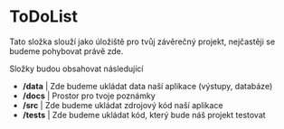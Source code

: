 # ToDoList

Tato složka slouží jako úložiště pro tvůj závěrečný projekt, nejčastěji se budeme pohybovat právě zde.

Složky budou obsahovat následující

- **/data**     | Zde budeme ukládat data naší aplikace (výstupy, databáze)
- **/docs**     | Prostor pro tvoje poznámky
- **/src**      | Zde budeme ukládat zdrojový kód naší aplikace
- **/tests**    | Zde budeme ukládat kód, který bude náš projekt testovat
